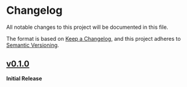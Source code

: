 # Changelog
All notable changes to this project will be documented in this file.

The format is based on [Keep a Changelog](https://keepachangelog.com/en/1.0.0/),
and this project adheres to [Semantic Versioning](https://semver.org/spec/v2.0.0.html).

<!-- ## [Unreleased] -->

## [v0.1.0] 
**Initial Release**

[unreleased]: https://github.com/ModProg/ssloc.ros/compare/v0.1.0...HEAD
[v0.1.0]: https://github.com/ModProg/ssloc.ros/tree/v0.1.0
